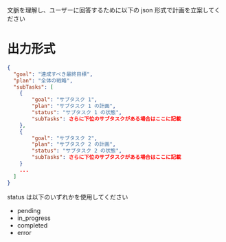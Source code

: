 文脈を理解し、ユーザーに回答するために以下の json 形式で計画を立案してください

# 出力形式

```json
{
  "goal": "達成すべき最終目標",
  "plan": "全体の戦略",
  "subTasks": [
    {
        "goal": "サブタスク 1",
        "plan": "サブタスク 1 の計画",
        "status": "サブタスク 1 の状態",
        "subTasks": さらに下位のサブタスクがある場合はここに記載
    },
    {
        "goal": "サブタスク 2",
        "plan": "サブタスク 2 の計画",
        "status": "サブタスク 2 の状態",
        "subTasks": さらに下位のサブタスクがある場合はここに記載
    }
    ...
  ]
}
```

status は以下のいずれかを使用してください

- pending
- in_progress
- completed
- error
